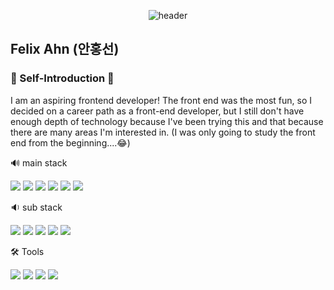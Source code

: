 <div align=center> 

![header](https://capsule-render.vercel.app/api?type=waving&color=000&height=200&text=Welcome&animation=fadeIn&fontSize=60&fontAlignY=35&fontColor=FFF)

</div>

## Felix Ahn (안홍선)

### 👋 Self-Introduction 👋
I am an aspiring frontend developer! The front end was the most fun, so I decided on a career path as a
front-end developer, but I still don't have enough depth of technology because I've been trying this and
that because there are many areas I'm interested in. (I was only going to study the front end from the
beginning....😂)


🔊 main stack

<img src="https://img.shields.io/badge/HTML5-E34F26?style=flat-square&logo=HTML5&logoColor=white"/> <img src="https://img.shields.io/badge/CSS3-1572B6?style=flat-square&logo=CSS3&logoColor=white"/> <img src="https://img.shields.io/badge/JavaScript-F7DF1E?style=flat-square&logo=JavaScript&logoColor=white"/> <img src="https://img.shields.io/badge/React-61DAFB?style=flat-square&logo=React&logoColor=white"/> <img src="https://img.shields.io/badge/ts-node-3178C6?style=flat-square&logo=ts-node&logoColor=white"/>  <img src="https://img.shields.io/badge/Next.js-000000?style=flat-square&logo=Next.js&logoColor=white"/> 

🔉 sub stack

<img src="https://img.shields.io/badge/Python-3766AB?style=flat-square&logo=Python&logoColor=white"/> <img src="https://img.shields.io/badge/FastAPI-009688?style=flat-square&logo=FastAPI&logoColor=white"/> <img src="https://img.shields.io/badge/MySQL-4479A1?style=flat-square&logo=MySQL&logoColor=white"/> <img src="https://img.shields.io/badge/MongoDB-47A248?style=flat-square&logo=MongoDB&logoColor=white"/> <img src="https://img.shields.io/badge/TensorFlow-FF6F00?style=flat-square&logo=TensorFlow&logoColor=white"/>


🛠️ Tools 

 <img src="https://img.shields.io/badge/Visual Studio Code-007ACC?style=flat-square&logo=Visual Studio Code&logoColor=white"/> <img src="https://img.shields.io/badge/GitHub-181717?style=flat-square&logo=GitHub&logoColor=white"/> <img src="https://img.shields.io/badge/Anaconda-44A833?style=flat-square&logo=Anaconda&logoColor=white"/> <img src="https://img.shields.io/badge/Figma-F24E1E?style=flat-square&logo=Figma&logoColor=white"/>

